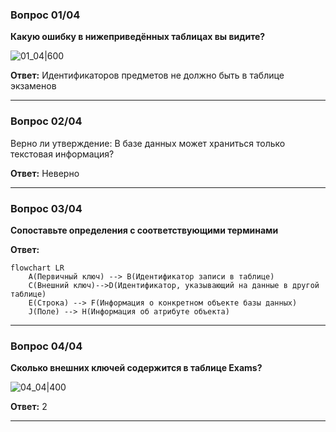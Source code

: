 ### Вопрос 01/04

**Какую ошибку в нижеприведённых таблицах вы видите?**


![01_04|600](../01_04.png)

**Ответ:**
Идентификаторов предметов не должно быть в таблице экзаменов

-----------------------------------------------------------------

### Вопрос 02/04

Верно ли утверждение: В базе данных может храниться только текстовая информация?

**Ответ:**
Неверно

________________________________________________________________________

### Вопрос 03/04

**Сопоставьте определения с соответствующими терминами**

**Ответ:**
```mermaid
flowchart LR
	A(Первичный ключ) --> B(Идентификатор записи в таблице)
	C(Внешний ключ)-->D(Идентификатор, указывающий на данные в другой таблице)
	E(Строка) --> F(Информация о конкретном объекте базы данных)
	J(Поле) --> H(Информация об атрибуте объекта)
```

_________________________________________________________________________________
### Вопрос 04/04

**Сколько внешних ключей содержится в таблице Exams?**


![04_04|400](../04_04.png)

**Ответ:**
2
____________________________________________________________________________
